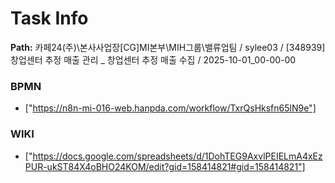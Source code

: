 # Task Info

**Path:** 카페24(주)\본사사업장\[CG]MI본부\MIH그룹\밸류업팀 / sylee03 / [348939] 창업센터 추정 매출 관리 _ 창업센터 추정 매출 수집 / 2025-10-01_00-00-00

### BPMN
- ["https://n8n-mi-016-web.hanpda.com/workflow/TxrQsHksfn65lN9e"]

### WIKI
- ["https://docs.google.com/spreadsheets/d/1DohTEG9AxvlPEIELmA4xEzPUR-ukST84X4oBHO24KOM/edit?gid=158414821#gid=158414821"]

